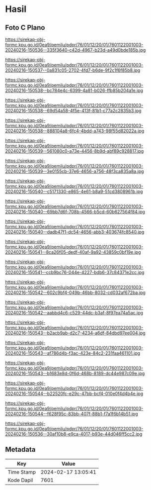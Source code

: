 # Hasil

## Foto C Plano

https://sirekap-obj-formc.kpu.go.id/0ea9/pemilu/pdpr/76/01/12/20/01/7601122001003-20240216-150536--335f3640-c42d-4967-b23d-a49d0bde185b.jpg

https://sirekap-obj-formc.kpu.go.id/0ea9/pemilu/pdpr/76/01/12/20/01/7601122001003-20240216-150537--0a831c05-2702-4fd7-b6de-9f2c1f6f85b8.jpg

https://sirekap-obj-formc.kpu.go.id/0ea9/pemilu/pdpr/76/01/12/20/01/7601122001003-20240216-150538--bc784e4c-6399-4a81-b026-ffb85b204a1e.jpg

https://sirekap-obj-formc.kpu.go.id/0ea9/pemilu/pdpr/76/01/12/20/01/7601122001003-20240216-150538--69d54a58-4f5e-413f-81b1-c77a2c2835b3.jpg

https://sirekap-obj-formc.kpu.go.id/0ea9/pemilu/pdpr/76/01/12/20/01/7601122001003-20240216-150538--888104a8-6fc4-4bdd-a743-98f55d82022a.jpg

https://sirekap-obj-formc.kpu.go.id/0ea9/pemilu/pdpr/76/01/12/20/01/7601122001003-20240216-150539--561080c0-a73e-4456-8b9d-abf89c928817.jpg

https://sirekap-obj-formc.kpu.go.id/0ea9/pemilu/pdpr/76/01/12/20/01/7601122001003-20240216-150539--3e0155cb-37e6-4656-a756-48f3ca835a8a.jpg

https://sirekap-obj-formc.kpu.go.id/0ea9/pemilu/pdpr/76/01/12/20/01/7601122001003-20240216-150540--c5171330-e865-4e61-b8a9-51cd3808961b.jpg

https://sirekap-obj-formc.kpu.go.id/0ea9/pemilu/pdpr/76/01/12/20/01/7601122001003-20240216-150540--69bb7d6f-708b-4566-b5cd-60b627564f84.jpg

https://sirekap-obj-formc.kpu.go.id/0ea9/pemilu/pdpr/76/01/12/20/01/7601122001003-20240216-150540--dadb47f1-dc54-4656-abb3-403674fc8540.jpg

https://sirekap-obj-formc.kpu.go.id/0ea9/pemilu/pdpr/76/01/12/20/01/7601122001003-20240216-150541--8ca26f05-dedf-40af-9a92-43859c0bf19e.jpg

https://sirekap-obj-formc.kpu.go.id/0ea9/pemilu/pdpr/76/01/12/20/01/7601122001003-20240216-150541--ccb9bc76-044e-4227-bdb6-37c84371e2cc.jpg

https://sirekap-obj-formc.kpu.go.id/0ea9/pemilu/pdpr/76/01/12/20/01/7601122001003-20240216-150542--602c9bf4-049b-46bb-8032-cd032af672ba.jpg

https://sirekap-obj-formc.kpu.go.id/0ea9/pemilu/pdpr/76/01/12/20/01/7601122001003-20240216-150542--aabbd4c6-c529-44dc-b3af-8f97ea74a5ac.jpg

https://sirekap-obj-formc.kpu.go.id/0ea9/pemilu/pdpr/76/01/12/20/01/7601122001003-20240216-150543--b2acb9ab-d2c7-4234-a6df-84dbd97ee004.jpg

https://sirekap-obj-formc.kpu.go.id/0ea9/pemilu/pdpr/76/01/12/20/01/7601122001003-20240216-150543--af786d4b-f3ac-423e-84c2-231faa461101.jpg

https://sirekap-obj-formc.kpu.go.id/0ea9/pemilu/pdpr/76/01/12/20/01/7601122001003-20240216-150543--b1683e8d-0f6d-468b-8189-dc44e987c09e.jpg

https://sirekap-obj-formc.kpu.go.id/0ea9/pemilu/pdpr/76/01/12/20/01/7601122001003-20240216-150544--b22520fc-e29c-47bb-bcf4-010e0f4d4b4e.jpg

https://sirekap-obj-formc.kpu.go.id/0ea9/pemilu/pdpr/76/01/12/20/01/7601122001003-20240216-150544--f628f95c-83bb-407f-88b1-f7a1f6b14b51.jpg

https://sirekap-obj-formc.kpu.go.id/0ea9/pemilu/pdpr/76/01/12/20/01/7601122001003-20240216-150536--30af10b8-e9ca-4017-b93e-44d046ff5cc2.jpg


## Metadata

| Key        | Value               |
| ---------- | ------------------- |
| Time Stamp | 2024-02-17 13:05:41 |
| Kode Dapil | 7601                |



